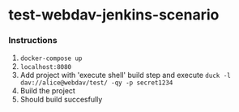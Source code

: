 # test-webdav-jenkins-scenario

### Instructions
1. `docker-compose up`
2. `localhost:8080`
3. Add project with 'execute shell' build step and execute `duck -l dav://alice@webdav/test/ -qy -p secret1234`
4. Build the project
5. Should build succesfully